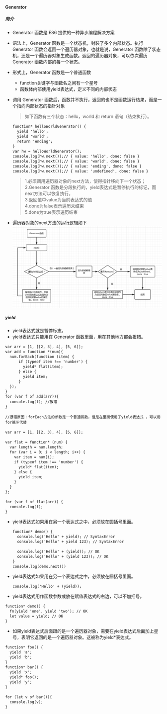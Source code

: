 #### Generator
##### 简介
* Generator 函数是 ES6 提供的一种异步编程解决方案
* 语法上，Generator 函数是一个状态机，封装了多个内部状态。执行 Generator 函数会返回一个遍历器对象，也就是说，Generator 函数除了状态机，还是一个遍历器对象生成函数。返回的遍历器对象，可以依次遍历 Generator 函数内部的每一个状态。


* 形式上，Generator 函数是一个普通函数
  * function关键字与函数名之间有一个星号
  * 函数体内部使用yield表达式，定义不同的内部状态

* 调用 Generator 函数后，函数并不执行，返回的也不是函数运行结果，而是一个指向内部状态的指针对象
  >如下函数有三个状态：hello，world 和 return 语句（结束执行）。
  
  ```
  function* helloWorldGenerator() {
    yield 'hello';
    yield 'world';
    return 'ending';
  }
  var hw = helloWorldGenerator();
  console.log(hw.next());// { value: 'hello', done: false }
  console.log(hw.next());// { value: 'world', done: false }
  console.log(hw.next());// { value: 'ending', done: false }
  console.log(hw.next());// { value: 'undefined', done: false }
  ```
  >1.必须调用遍历器对象的next方法，使得指针移向下一个状态；<br/>
  2.Generator 函数是分段执行的，yield表达式是暂停执行的标记，而next方法可以恢复执行。<br/>
  3.返回值中value为当前表达式的值<br/>
  4.done为false表示遍历未结束<br/>
  5.done为true表示遍历结束

* 遍历器对象的next方法的运行逻辑如下
![avatar](../img/es6/generator.png)
##### yield
* yield表达式就是暂停标志。
* yield表达式只能用在 Generator 函数里面，用在其他地方都会报错。

```
var arr = [1, [[2, 3], 4], [5, 6]];
var add = function *(num){
  num.forEach(function (item) {
      if (typeof item !== 'number') {
        yield* flat(item);
      } else {
        yield item;
      }
  });
}
for (var f of add(arr)){
  console.log(f); //报错
}

//报错原因：forEach方法的参数是一个普通函数，但是在里面使用了yield表达式 ，可以用for循环代替

var arr = [1, [[2, 3], 4], [5, 6]];

var flat = function* (num) {
  var length = num.length;
  for (var i = 0; i < length; i++) {
    var item = num[i];
    if (typeof item !== 'number') {
      yield* flat(item);
    } else {
      yield item;
    }
  }
};

for (var f of flat(arr)) {
  console.log(f);
}
```
* yield表达式如果用在另一个表达式之中，必须放在圆括号里面。
  ```
  function* demo() {
    console.log('Hello' + yield); // SyntaxError
    console.log('Hello' + yield 123); // SyntaxError

    console.log('Hello' + (yield)); // OK
    console.log('Hello' + (yield 123)); // OK
  }
  console.log(demo.next())
  ```
* yield表达式如果用在另一个表达式之中，必须放在圆括号里面。
  ```
  console.log('Hello' + (yield));
  ```
* yield表达式用作函数参数或放在赋值表达式的右边，可以不加括号。
```
function* demo() {
  fn(yield 'one', yield 'two'); // OK
  let value = yield; // OK
}
```
* 如果yield表达式后面跟的是一个遍历器对象，需要在yield表达式后面加上星号，表明它返回的是一个遍历器对象。这被称为yield*表达式。
```
function* foo() {
  yield 'a';
  yield 'b';
}
function* bar() {
  yield 'x';
  yield* foo();
  yield 'y';
}

for (let v of bar()){
  console.log(v);
}
```

